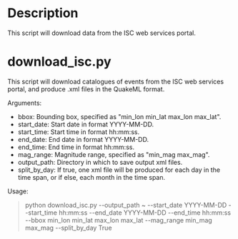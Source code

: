 # Description
This script will download data from the ISC web services portal.

# download_isc.py
This script will download catalogues of events from the ISC web services portal, and produce .xml files in the QuakeML format.

Arguments:
- bbox: Bounding box, specified as "min_lon min_lat max_lon max_lat".
- start_date: Start date in format YYYY-MM-DD.
- start_time: Start time in format hh:mm:ss.
- end_date: End date in format YYYY-MM-DD.
- end_time: End time in format hh:mm:ss.
- mag_range: Magnitude range, specified as "min_mag max_mag".
- output_path: Directory in which to save output xml files.
- split_by_day: If true, one xml file will be produced for each day in the time span, or if else, each month in the time span.

Usage:
>
> python download_isc.py --output_path ~ --start_date YYYY-MM-DD --start_time hh:mm:ss --end_date YYYY-MM-DD --end_time hh:mm:ss --bbox min_lon min_lat max_lon max_lat --mag_range min_mag max_mag --split_by_day True
>